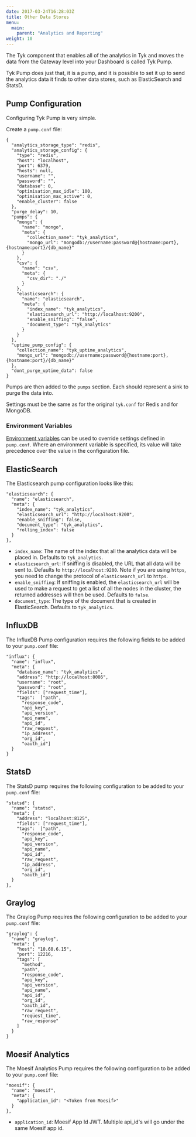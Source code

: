 ```yaml
---
date: 2017-03-24T16:28:03Z
title: Other Data Stores
menu:
  main:
    parent: "Analytics and Reporting"
weight: 10 
---
```


The Tyk component that enables all of the analytics in Tyk and moves the data from the Gateway level into your Dashboard is called Tyk Pump.

Tyk Pump does just that, it is a pump, and it is possible to set it up to send the analytics data it finds to other data stores, such as ElasticSearch and StatsD.

## <a name="pump-configuration"></a> Pump Configuration

Configuring Tyk Pump is very simple.

Create a `pump.conf` file:

```{.copyWrapper}
{
  "analytics_storage_type": "redis",
  "analytics_storage_config": {
    "type": "redis",
    "host": "localhost",
    "port": 6379,
    "hosts": null,
    "username": "",
    "password": "",
    "database": 0,
    "optimisation_max_idle": 100,
    "optimisation_max_active": 0,
    "enable_cluster": false
  },
  "purge_delay": 10,
  "pumps": {
    "mongo": {
      "name": "mongo",
      "meta": {
        "collection_name": "tyk_analytics",
        "mongo_url": "mongodb://username:password@{hostname:port},{hostname:port}/{db_name}"
      }
    },
    "csv": {
      "name": "csv",
      "meta": {
        "csv_dir": "./"
      }
    },
    "elasticsearch": {
      "name": "elasticsearch",
      "meta": {
        "index_name": "tyk_analytics",
        "elasticsearch_url": "http://localhost:9200",
        "enable_sniffing": "false",
        "document_type": "tyk_analytics"
      }
    }
  },
  "uptime_pump_config": {
    "collection_name": "tyk_uptime_analytics",
    "mongo_url": "mongodb://username:password@{hostname:port},{hostname:port}/{db_name}"
  },
  "dont_purge_uptime_data": false
}
```

Pumps are then added to the `pumps` section. Each should represent a sink to purge the data into.

Settings must be the same as for the original `tyk.conf` for Redis and for MongoDB.

### Environment Variables

[Environment variables](/docs/tyk-configuration-reference/environment-variables/) can be used to override settings defined in `pump.conf`. Where an environment variable is specified, its value will take precedence over the value in the configuration file.

## <a name="elasticsearch"></a> ElasticSearch

The Elasticsearch pump configuration looks like this:

```{.copyWrapper}
"elasticsearch": {
  "name": "elasticsearch",
  "meta": {
    "index_name": "tyk_analytics",
    "elasticsearch_url": "http://localhost:9200",
    "enable_sniffing": false,
    "document_type": "tyk_analytics",
    "rolling_index": false
  }
},
```

*   `index_name`: The name of the index that all the analytics data will be placed in. Defaults to `tyk_analytics`.
*   `elasticsearch_url`: If sniffing is disabled, the URL that all data will be sent to. Defaults to `http://localhost:9200`. Note if you are using `https`, you need to change the protocol of `elasticsearch_url` to `https`.
*   `enable_sniffing`: If sniffing is enabled, the `elasticsearch_url` will be used to make a request to get a list of all the nodes in the cluster, the returned addresses will then be used. Defaults to `false`.
*   `document_type`: The type of the document that is created in ElasticSearch. Defaults to `tyk_analytics`.

## <a name="influxdb"></a> InfluxDB

The InfluxDB Pump configuration requires the following fields to be added to your `pump.conf` file:

```{.copyWrapper}
"influx": {
  "name": "influx",
  "meta": {
    "database_name": "tyk_analytics",
    "address": "http://localhost:8086",
    "username": "root",
    "password": "root",
    "fields": ["request_time"],
    "tags":  ["path",
      "response_code",
      "api_key",
      "api_version",
      "api_name",
      "api_id",
      "raw_request",
      "ip_address",
      "org_id",
      "oauth_id"]
  }
}
```

## <a name="statsd"></a> StatsD

The StatsD pump requires the following configuration to be added to your `pump.conf` file:

```{.copyWrapper}
"statsd": {
  "name": "statsd",
  "meta": {
    "address": "localhost:8125",
    "fields": ["request_time"],
    "tags":  ["path",
      "response_code",
      "api_key",
      "api_version",
      "api_name",
      "api_id",
      "raw_request",
      "ip_address",
      "org_id",
      "oauth_id"]
  }
},
```

## <a name="graylog"></a> Graylog

The Graylog Pump requires the following configuration to be added to your `pump.conf` file:

```{.copyWrapper}
"graylog": {
  "name": "graylog",
  "meta": {
    "host": "10.60.6.15",
    "port": 12216,
    "tags": [
      "method",
      "path",
      "response_code",
      "api_key",
      "api_version",
      "api_name",
      "api_id",
      "org_id",
      "oauth_id",
      "raw_request",
      "request_time",
      "raw_response"
    ]
  }
}
```

## <a name="moesif"></a> Moesif Analytics

The Moesif Analytics Pump requires the following configuration to be added to your `pump.conf` file:

```{.copyWrapper}
"moesif": {
  "name": "moesif",
  "meta": {
    "application_id": "<Token from Moesif>"
  }
},
```

*   `application_id`: Moesif App Id JWT. Multiple api_id's will go under the same Moesif app id.
